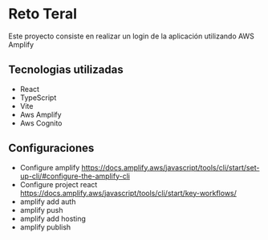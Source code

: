 # Reto Teral

Este proyecto consiste en realizar un login de la aplicación utilizando AWS Amplify 

## Tecnologias utilizadas

- React
- TypeScript
- Vite
- Aws Amplify
- Aws Cognito

## Configuraciones

- Configure amplify https://docs.amplify.aws/javascript/tools/cli/start/set-up-cli/#configure-the-amplify-cli 
- Configure project react https://docs.amplify.aws/javascript/tools/cli/start/key-workflows/  
- amplify add auth 
- amplify push 
- amplify add hosting 
- amplify publish 


